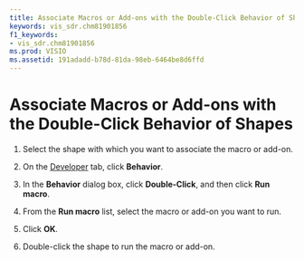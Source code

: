 ```yaml
---
title: Associate Macros or Add-ons with the Double-Click Behavior of Shapes
keywords: vis_sdr.chm81901856
f1_keywords:
- vis_sdr.chm81901856
ms.prod: VISIO
ms.assetid: 191adadd-b78d-81da-98eb-6464be8d6ffd
---
```



# Associate Macros or Add-ons with the Double-Click Behavior of Shapes

1. Select the shape with which you want to associate the macro or add-on.
    
2. On the  [Developer](run-visio-in-developer-mode.md) tab, click **Behavior**.
    
3. In the  **Behavior** dialog box, click **Double-Click**, and then click  **Run macro**.
    
4. From the  **Run macro** list, select the macro or add-on you want to run.
    
5. Click  **OK**.
    
6. Double-click the shape to run the macro or add-on.
    

